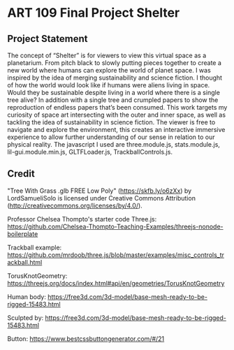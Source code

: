 # ART 109 Final Project Shelter

## Project Statement

The concept of “Shelter” is for viewers to view this virtual space as a planetarium. From pitch black to slowly putting pieces together to create a new world where humans can explore the world of planet space. I was inspired by the idea of merging sustainability and science fiction. I thought of how the world would look like if humans were aliens living in space. Would they be sustainable despite living in a world where there is a single tree alive? In addition with a single tree and crumpled papers to show the reproduction of endless papers that’s been consumed. This work targets my curiosity of space art intersecting with the outer and inner space, as well as tackling the idea of sustainability in science fiction. The viewer is free to navigate and explore the environment, this creates an interactive immersive experience to allow further understanding of our sense in relation to our physical reality. 
The javascript I used are three.module.js, stats.module.js, lil-gui.module.min.js, GLTFLoader.js, TrackballControls.js. 

## Credit
"Tree With Grass .glb FREE Low Poly" (https://skfb.ly/o6zXx) by LordSamueliSolo is licensed under Creative Commons Attribution (http://creativecommons.org/licenses/by/4.0/). 

Professor Chelsea Thompto's starter code Three.js: https://github.com/Chelsea-Thompto-Teaching-Examples/threejs-nonode-boilerplate

Trackball example: https://github.com/mrdoob/three.js/blob/master/examples/misc_controls_trackball.html 

TorusKnotGeometry: https://threejs.org/docs/index.html#api/en/geometries/TorusKnotGeometry 

Human body: https://free3d.com/3d-model/base-mesh-ready-to-be-rigged-15483.html 

Sculpted by: https://free3d.com/3d-model/base-mesh-ready-to-be-rigged-15483.html 

Button: https://www.bestcssbuttongenerator.com/#/21 
